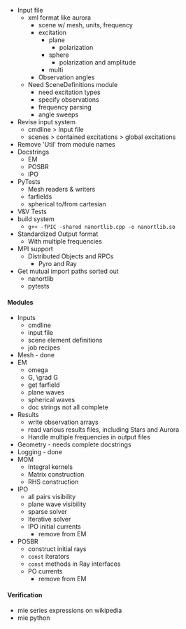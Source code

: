 

* Input file
	* xml format like aurora
		* scene w/ mesh, units, frequency
		* excitation
			* plane
				* polarization
			* sphere
				* polarization and amplitude
			* multi
		* Observation angles
	* Need SceneDefinitions module
		* need excitation types
		* specify observations
		* frequency parsing
		* angle sweeps
* Revise input system
	* cmdline > Input file
	* scenes > contained excitations > global excitations
* Remove 'Util' from module names
* Docstrings
	* EM
	* POSBR
	* IPO
* PyTests
	* Mesh readers & writers
	* farfields
	* spherical to/from cartesian
* V&V Tests
* build system
	* `g++ -fPIC -shared nanortlib.cpp -o nanortlib.so`
* Standardized Output format
	* With multiple frequencies
* MPI support
	* Distributed Objects and RPCs
		* Pyro and Ray
* Get mutual import paths sorted out
	* nanortlib
	* pytests


#### Modules
* Inputs
	* cmdline
	* input file
	* scene element definitions
	* job recipes
* Mesh - done
* EM
	* omega
	* G, \grad G
	* get farfield
	* plane waves
	* spherical waves
	* doc strings not all complete
* Results
	* write observation arrays
	* read various results files, including Stars and Aurora
	* Handle multiple frequencies in output files
* Geometry - needs complete docstrings
* Logging - done
* MOM
	* Integral kernels
	* Matrix construction
	* RHS construction
* IPO
	* all pairs visibility
	* plane wave visibility
	* sparse solver
	* Iterative solver
	* IPO initial currents
		* remove from EM
* POSBR
	* construct initial rays
	* `const` iterators
	* `const` methods in Ray interfaces
	* PO currents
		* remove from EM


#### Verification
* mie series expressions on wikipedia
* mie python

